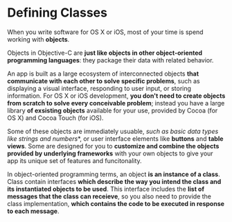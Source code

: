 # Defining Classes 

When you write software for OS X or iOS, most of your time is spend working with **objects**. 

Objects in Objective-C are **just like objects in other object-oriented programming languages**: they package their data with related behavior. 

An app is built as a large ecosystem of interconnected objects **that communicate with each other to solve specific problems**, such as displaying a visual interface, responding to user input, or storing information. For OS X or iOS development, **you don't need to create objects from scratch to solve every conceivable problem**; instead you have a large library **of exsisting objects** available for your use, provided by Cocoa (for OS X) and Cocoa Touch (for iOS). 

Some of these objects are immediately usuable, *such as basic data types like strings and numbers**, or user interface elements like **buttons** and **table views**. Some are designed for you to **customize and combine the objects provided by underlying frameworks** with your own objects to give your app its unique set of features and funcitonality. 

In object-oriented programming terms, an object **is an instance of a class**. Class contain interfaces **which describe the way you intend the class and its instantiated objects to be used**. This interface includes the **list of messages that the class can receieve**, so you also need to provide the class implementation, **which contains the code to be executed in response to each message**. 



